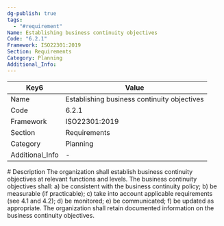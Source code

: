 ```yaml
---
dg-publish: true
tags:
  - "#requirement"
Name: Establishing business continuity objectives
Code: "6.2.1"
Framework: ISO22301:2019
Section: Requirements
Category: Planning
Additional_Info: 
---
```


<div><table class="dataview table-view-table"><thead class="table-view-thead"><tr class="table-view-tr-header"><th class="table-view-th"><span>Key</span><span class="dataview small-text">6</span></th><th class="table-view-th"><span>Value</span></th></tr></thead><tbody class="table-view-tbody"><tr><td><span>Name</span></td><td><span>Establishing business continuity objectives</span></td></tr><tr><td><span>Code</span></td><td><span>6.2.1</span></td></tr><tr><td><span>Framework</span></td><td><span>ISO22301:2019</span></td></tr><tr><td><span>Section</span></td><td><span>Requirements</span></td></tr><tr><td><span>Category</span></td><td><span>Planning</span></td></tr><tr><td><span>Additional_Info</span></td><td><span>-</span></td></tr></tbody></table></div>
# Description
The organization shall establish business continuity objectives at relevant functions and levels. The business continuity objectives shall: a) be consistent with the business continuity policy; b) be measurable (if practicable); c) take into account applicable requirements (see 4.1 and 4.2); d) be monitored; e) be communicated; f) be updated as appropriate. The organization shall retain documented information on the business continuity objectives. 
